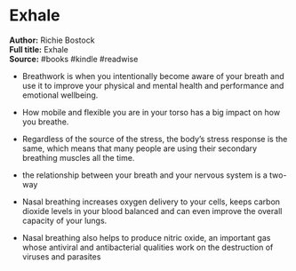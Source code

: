 # Exhale

**Author:** Richie Bostock  
**Full title:** Exhale  
**Source:** #books #kindle #readwise

- Breathwork is when you intentionally become aware of your breath and use it to improve your physical and mental health and performance and emotional wellbeing. 
   
- How mobile and flexible you are in your torso has a big impact on how you breathe. 
   
- Regardless of the source of the stress, the body’s stress response is the same, which means that many people are using their secondary breathing muscles all the time. 
   
- the relationship between your breath and your nervous system is a two-way 
   
- Nasal breathing increases oxygen delivery to your cells, keeps carbon dioxide levels in your blood balanced and can even improve the overall capacity of your lungs. 
   
- Nasal breathing also helps to produce nitric oxide, an important gas whose antiviral and antibacterial qualities work on the destruction of viruses and parasites 
   
